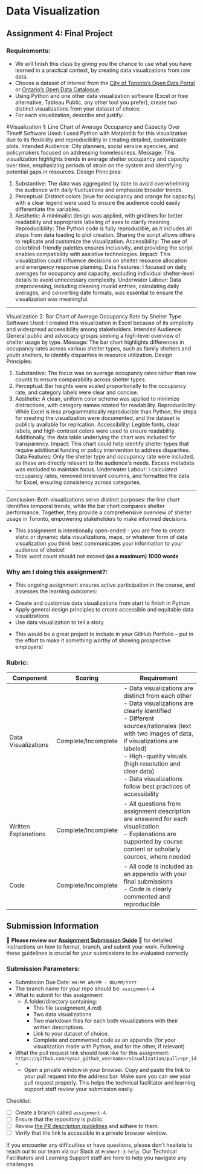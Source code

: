 # Data Visualization

## Assignment 4: Final Project

### Requirements:
- We will finish this class by giving you the chance to use what you have learned in a practical context, by creating data visualizations from raw data. 
- Choose a dataset of interest from the [City of Toronto’s Open Data Portal](https://www.toronto.ca/city-government/data-research-maps/open-data/) or [Ontario’s Open Data Catalogue](https://data.ontario.ca/). 
- Using Python and one other data visualization software (Excel or free alternative, Tableau Public, any other tool you prefer), create two distinct visualizations from your dataset of choice.  
- For each visualization, describe and justify: 

#Visualization 1: Line Chart of Average Occupancy and Capacity Over Time#
Software Used:
I used Python with Matplotlib for this visualization due to its flexibility and reproducibility in creating detailed, customizable plots.
Intended Audience:
City planners, social service agencies, and policymakers focused on addressing homelessness.
Message:
This visualization highlights trends in average shelter occupancy and capacity over time, emphasizing periods of strain on the system and identifying potential gaps in resources.
Design Principles:
1.	Substantive: The data was aggregated by date to avoid overwhelming the audience with daily fluctuations and emphasize broader trends.
2.	Perceptual: Distinct colors (blue for occupancy and orange for capacity) with a clear legend were used to ensure the audience could easily differentiate the variables.
3.	Aesthetic: A minimalist design was applied, with gridlines for better readability and appropriate labeling of axes to clarify meaning.
Reproducibility:
The Python code is fully reproducible, as it includes all steps from data loading to plot creation. Sharing the script allows others to replicate and customize the visualization.
Accessibility:
The use of colorblind-friendly palettes ensures inclusivity, and providing the script enables compatibility with assistive technologies.
Impact:
This visualization could influence decisions on shelter resource allocation and emergency response planning.
Data Features:
I focused on daily averages for occupancy and capacity, excluding individual shelter-level details to avoid unnecessary complexity.
Underwater Labour:
Data preprocessing, including cleaning invalid entries, calculating daily averages, and converting date formats, was essential to ensure the visualization was meaningful.
________________________________________
Visualization 2: Bar Chart of Average Occupancy Rate by Shelter Type
Software Used:
I created this visualization in Excel because of its simplicity and widespread accessibility among stakeholders.
Intended Audience:
General public and advocacy groups seeking a high-level overview of shelter usage by type.
Message:
The bar chart highlights differences in occupancy rates across various shelter types, such as family shelters and youth shelters, to identify disparities in resource utilization.
Design Principles:
1.	Substantive: The focus was on average occupancy rates rather than raw counts to ensure comparability across shelter types.
2.	Perceptual: Bar heights were scaled proportionally to the occupancy rate, and category labels were clear and concise.
3.	Aesthetic: A clean, uniform color scheme was applied to minimize distractions, with category names rotated for readability.
Reproducibility:
While Excel is less programmatically reproducible than Python, the steps for creating the visualization were documented, and the dataset is publicly available for replication.
Accessibility:
Legible fonts, clear labels, and high-contrast colors were used to ensure readability. Additionally, the data table underlying the chart was included for transparency.
Impact:
This chart could help identify shelter types that require additional funding or policy intervention to address disparities.
Data Features:
Only the shelter type and occupancy rate were included, as these are directly relevant to the audience's needs. Excess metadata was excluded to maintain focus.
Underwater Labour:
I calculated occupancy rates, removed irrelevant columns, and formatted the data for Excel, ensuring consistency across categories.
________________________________________
Conclusion:
Both visualizations serve distinct purposes: the line chart identifies temporal trends, while the bar chart compares shelter performance. Together, they provide a comprehensive overview of shelter usage in Toronto, empowering stakeholders to make informed decisions.



   

- This assignment is intentionally open-ended - you are free to create static or dynamic data visualizations, maps, or whatever form of data visualization you think best communicates your information to your audience of choice! 
- Total word count should not exceed **(as a maximum) 1000 words** 
 
### Why am I doing this assignment?:  
- This ongoing assignment ensures active participation in the course, and assesses the learning outcomes: 
* Create and customize data visualizations from start to finish in Python
* Apply general design principles to create accessible and equitable data visualizations
* Use data visualization to tell a story  
- This would be a great project to include in your GitHub Portfolio – put in the effort to make it something worthy of showing prospective employers!

### Rubric:

| Component         | Scoring  | Requirement                                                                 |
|-------------------|----------|-----------------------------------------------------------------------------|
| Data Visualizations | Complete/Incomplete | - Data visualizations are distinct from each other<br>- Data visualizations are clearly identified<br>- Different sources/rationales (text with two images of data, if visualizations are labeled)<br>- High-quality visuals (high resolution and clear data)<br>- Data visualizations follow best practices of accessibility |
| Written Explanations | Complete/Incomplete | - All questions from assignment description are answered for each visualization<br>- Explanations are supported by course content or scholarly sources, where needed |
| Code              | Complete/Incomplete | - All code is included as an appendix with your final submissions<br>- Code is clearly commented and reproducible |

## Submission Information

🚨 **Please review our [Assignment Submission Guide](https://github.com/UofT-DSI/onboarding/blob/main/onboarding_documents/submissions.md)** 🚨 for detailed instructions on how to format, branch, and submit your work. Following these guidelines is crucial for your submissions to be evaluated correctly.

### Submission Parameters:
* Submission Due Date: `HH:MM AM/PM - DD/MM/YYYY`
* The branch name for your repo should be: `assignment-4`
* What to submit for this assignment:
    * A folder/directory containing:
        * This file (assignment_4.md)
        * Two data visualizations 
        * Two markdown files for each both visualizations with their written descriptions.
        * Link to your dataset of choice.
        * Complete and commented code as an appendix (for your visualization made with Python, and for the other, if relevant) 
* What the pull request link should look like for this assignment: `https://github.com/<your_github_username>/visualization/pull/<pr_id>`
    * Open a private window in your browser. Copy and paste the link to your pull request into the address bar. Make sure you can see your pull request properly. This helps the technical facilitator and learning support staff review your submission easily.

Checklist:
- [ ] Create a branch called `assignment-4`.
- [ ] Ensure that the repository is public.
- [ ] Review [the PR description guidelines](https://github.com/UofT-DSI/onboarding/blob/main/onboarding_documents/submissions.md#guidelines-for-pull-request-descriptions) and adhere to them.
- [ ] Verify that the link is accessible in a private browser window.

If you encounter any difficulties or have questions, please don't hesitate to reach out to our team via our Slack at `#cohort-3-help`. Our Technical Facilitators and Learning Support staff are here to help you navigate any challenges.
